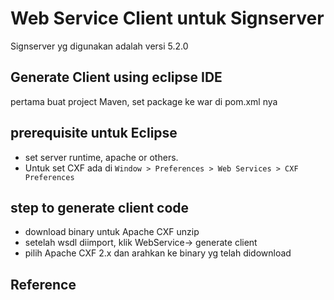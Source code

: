 # Web Service Client untuk Signserver

Signserver yg digunakan adalah versi 5.2.0

## Generate Client using eclipse IDE

pertama buat project Maven, set package ke war di pom.xml nya

## prerequisite untuk Eclipse

 - set server runtime, apache or others.   
 - Untuk set CXF ada di `Window > Preferences > Web Services > CXF Preferences`

## step to generate client code
 - download binary untuk Apache CXF unzip
 - setelah wsdl diimport, klik WebService-> generate client
 - pilih Apache CXF 2.x dan arahkan ke binary yg telah didownload
 
## Reference
